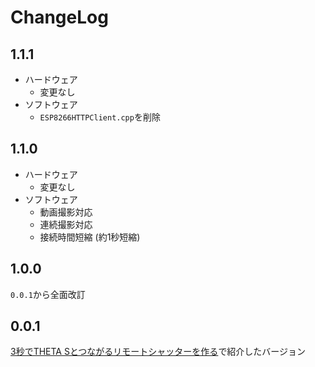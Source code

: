 # ChangeLog

## 1.1.1

- ハードウェア
  - 変更なし
- ソフトウェア
  - `ESP8266HTTPClient.cpp`を削除

## 1.1.0

- ハードウェア
  - 変更なし
- ソフトウェア
  - 動画撮影対応
  - 連続撮影対応
  - 接続時間短縮 (約1秒短縮)

## 1.0.0

`0.0.1`から全面改訂

## 0.0.1

[3秒でTHETA Sとつながるリモートシャッターを作る](http://shrhdk.hatenablog.com/entry/theta-remote-release)で紹介したバージョン
